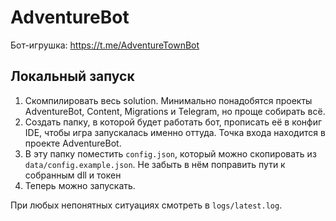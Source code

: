 # AdventureBot

Бот-игрушка: <https://t.me/AdventureTownBot>

## Локальный запуск
1. Скомпилировать весь solution. Минимально понадобятся проекты AdventureBot, Content, Migrations и Telegram, но проще собирать всё.
2. Создать папку, в которой будет работать бот, прописать её в конфиг IDE, чтобы игра запускалась именно оттуда. Точка входа находится в проекте AdventureBot.
3. В эту папку поместить `config.json`, который можно скопировать из `data/config.example.json`. Не забыть в нём поправить пути к собранным dll и токен
4. Теперь можно запускать.

При любых непонятных ситуациях смотреть в `logs/latest.log`.

